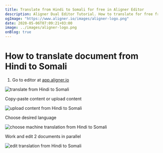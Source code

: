 ```yaml
---
title: Translate from Hindi to Somali for free in Aligner Editor
description: Aligner Dual Editor Tutorial. How to translate for free from Hindi to Somali. Aligner is multilingual document management platform. 
ogImage: "https://www.aligner.io/images/aligner-logo.png"
date: 2020-05-06T07:09:21+03:00
image: ../images/aligner-logo.png
onBlog: true
---
```


# How to translate document from Hindi to Somali

1. Go to editor at [app.aligner.io](https://app.aligner.io "Aligner App web page")

![translate from Hindi to Somali](../aligner-blank-editor.png "translate from Hindi to Somali")

Copy-paste content or upload content

![upload content from Hindi to Somali](../aligner-uploaded-document.png "upload content from Hindi to Somali")

Choose desired language

![choose machine translation from Hindi to Somali](../aligner-language-dropdown.png "choose machine translation from Hindi to Somali")

Work and edit 2 documents in parallel

![edit translation from Hindi to Somali](../aligner-double-sitded-editor.png "edit translation from Hindi to Somali")

